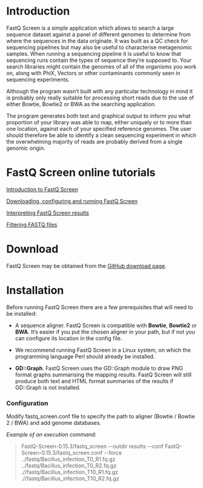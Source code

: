 # Introduction
FastQ Screen is a simple application which allows to search a large sequence dataset against a panel of different genomes to determine from where the sequences in the data originate. It was built as a QC check for sequencing pipelines but may also be useful to characterise metagenomic samples. When running a sequencing pipeline it is useful to know that sequencing runs contain the types of sequence they’re supposed to. Your search libraries might contain the genomes of all of the organisms you work on, along with PhiX, Vectors or other contaminants commonly seen in sequencing experiments.

Although the program wasn’t built with any particular technology in mind it is probably only really suitable for processing short reads due to the use of either Bowtie, Bowtie2 or BWA as the searching application.

The program generates both text and graphical output to inform you what proportion of your library was able to map, either uniquely or to more than one location, against each of your specified reference genomes. The user should therefore be able to identify a clean sequencing experiment in which the overwhelming majority of reads are probably derived from a single genomic origin.
# FastQ Screen online tutorials
[Introduction to FastQ Screen](https://www.youtube.com/watch?v=8IsGdikLhaE)

[Downloading, configuring and running FastQ Screen](https://www.youtube.com/watch?v=WqiKPRxHzNU)

[Interpreting FastQ Screen results](https://www.youtube.com/watch?v=x32k84HHqjQ)

[Filtering FASTQ files](https://www.youtube.com/watch?v=eJcAv-Dt57I)

# Download
FastQ Screen may be obtained from the [GitHub download page](https://github.com/StevenWingett/FastQ-Screen/releases/tag/v0.15.3).
# Installation
Before running FastQ Screen there are a few prerequisites that will need to be installed:

- A sequence aligner. FastQ Screen is compatible with **Bowtie**, **Bowtie2** or **BWA**. It’s easier if you put the chosen aligner in your path, but if not you can configure its location in the config file.

- We recommend running FastQ Screen in a Linux system, on which the programming language Perl should already be installed.

- **GD::Graph**. FastQ Screen uses the GD::Graph module to draw PNG format graphs summarising the mapping results. FastQ Screen will still produce both text and HTML format summaries of the results if GD::Graph is not installed.

### Configuration
Modify fastq_screen.conf file to specify the path to aligner (Bowtie / Bowtie 2 / BWA) and add genome databases.

_Example of an execution command:_
> FastQ-Screen-0.15.3/fastq_screen --outdir results --conf FastQ-Screen-0.15.3/fastq_screen.conf --force ../fastq/Bacillus_infection_T0_R1.fq.gz ../fastq/Bacillus_infection_T0_R2.fq.gz .//fastq/Bacillus_infection_T10_R1.fq.gz .//fastq/Bacillus_infection_T10_R2.fq.gz
